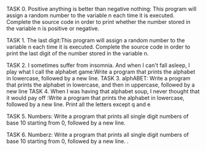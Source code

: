 TASK 0. Positive anything is better than negative nothing: This program will assign a random number to the variable n each time it is executed. Complete the source code in order to print whether the number stored in the variable n is positive or negative.


TASK 1. The last digit:This program will assign a random number to the variable n each time it is executed. Complete the source code in order to print the last digit of the number stored in the variable n.

TASK 2. I sometimes suffer from insomnia. And when I can't fall asleep, I play what I call the alphabet game:Write a program that prints the alphabet in lowercase, followed by a new line.
TASK 3. alphABET: Write a program that prints the alphabet in lowercase, and then in uppercase, followed by a new line
TASK 4. When I was having that alphabet soup, I never thought that it would pay off :Write a program that prints the alphabet in lowercase, followed by a new line. Print all the letters except q and e

TASK 5. Numbers: Write a program that prints all single digit numbers of base 10 starting from 0, followed by a new line.


TASK 6. Numberz: Write a program that prints all single digit numbers of base 10 starting from 0, followed by a new line.
.
